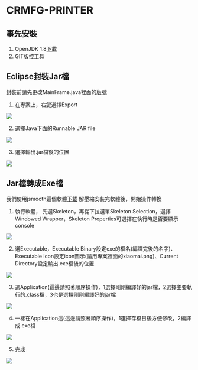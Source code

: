 # CRMFG-PRINTER

## 事先安裝
1. OpenJDK 1.8[下載](https://developers.redhat.com/products/openjdk/download/)
2. GIT版控工具

## Eclipse封裝Jar檔
封裝前請先更改MainFrame.java裡面的版號

1. 在專案上，右鍵選擇Export

![](a/c/jar1.png)

2. 選擇Java下面的Runnable JAR file

![](a/c/jar2.png)

3. 選擇輸出.jar檔後的位置

![](a/c/jar3.png)

## Jar檔轉成Exe檔
我們使用jsmooth這個軟體[下載](http://jsmooth.sourceforge.net/)
解壓縮安裝完軟體後，開始操作轉換

1. 執行軟體， 先選Skeleton，再從下拉選單Skeleton Selection，選擇Windowed Wrapper，Skeleton Properties可選擇在執行時是否要顯示console

![](a/b/exe1.png)

2. 選Executable，Executable Binary設定exe的檔名(編譯完後的名字)、Executable Icon設定icon圖示(請用專案裡面的xiaomai.png)、Current Directory設定輸出.exe檔後的位置

![](a/b/exe2.png)

3. 選Application(這邊請照著順序操作)，1選擇剛剛編譯好的jar檔，2選擇主要執行的.class檔，3也是選擇剛剛編譯好的jar檔

![](a/b/exe3.png)

4.  一樣在Application這(這邊請照著順序操作)，1選擇存檔日後方便修改，2編譯成.exe檔

![](a/b/exe4.png)

5. 完成

![](a/b/exe5.png)
